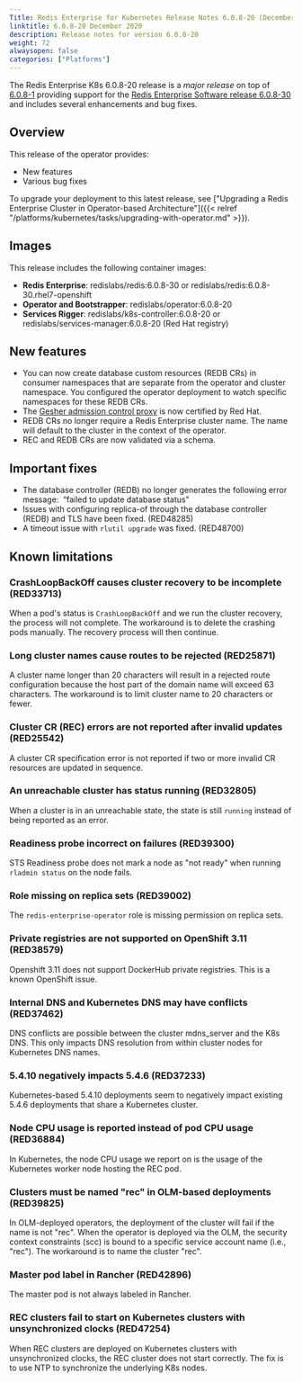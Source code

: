 ```yaml
---
Title: Redis Enterprise for Kubernetes Release Notes 6.0.8-20 (December 2020)
linktitle: 6.0.8-20 December 2020
description: Release notes for version 6.0.8-20
weight: 72
alwaysopen: false
categories: ["Platforms"]
---
```


The Redis Enterprise K8s 6.0.8-20 release is a *major release* on top of [6.0.8-1](https://github.com/RedisLabs/redis-enterprise-k8s-docs/releases/tag/v6.0.8-1) providing support for the [Redis Enterprise Software release 6.0.8-30](https://docs.redislabs.com/latest/rs/release-notes/rs-6-0-8-september-2020/) and includes several enhancements and bug fixes.

## Overview

This release of the operator provides:

 * New features
 * Various bug fixes


To upgrade your deployment to this latest release, see ["Upgrading a Redis Enterprise Cluster in Operator-based Architecture"]({{< relref "/platforms/kubernetes/tasks/upgrading-with-operator.md" >}}).

## Images
This release includes the following container images:
 * **Redis Enterprise**: redislabs/redis:6.0.8-30 or redislabs/redis:6.0.8-30.rhel7-openshift
 * **Operator and Bootstrapper**: redislabs/operator:6.0.8-20
 * **Services Rigger**: redislabs/k8s-controller:6.0.8-20 or redislabs/services-manager:6.0.8-20 (Red Hat registry)

## New features

 * You can now create database custom resources (REDB CRs) in consumer namespaces that are separate from the operator and cluster namespace. You configured the operator deployment to watch specific namespaces for these REDB CRs.
 * The [Gesher admission control proxy](https://github.com/RedisLabs/redis-enterprise-k8s-docs/blob/master/admission/GESHER.md) is now certified by Red Hat.
 * REDB CRs no longer require a Redis Enterprise cluster name. The name will default to the cluster in the context of the operator.
 * REC and REDB CRs are now validated via a schema.

## Important fixes

 * The database controller (REDB) no longer generates the following error message:  “failed to update database status"
 * Issues with configuring replica-of through the database controller (REDB) and TLS have been fixed. (RED48285)
 * A timeout issue with `rlutil upgrade` was fixed. (RED48700)

## Known limitations

### CrashLoopBackOff causes cluster recovery to be incomplete  (RED33713)

When a pod's status is `CrashLoopBackOff` and we run the cluster recovery, the process will not complete. The workaround is to delete the crashing pods manually. The recovery process will then continue.

### Long cluster names cause routes to be rejected  (RED25871)

A cluster name longer than 20 characters will result in a rejected route configuration because the host part of the domain name will exceed 63 characters. The workaround is to limit cluster name to 20 characters or fewer.

### Cluster CR (REC) errors are not reported after invalid updates (RED25542)

A cluster CR specification error is not reported if two or more invalid CR resources are updated in sequence.

### An unreachable cluster has status running (RED32805)

When a cluster is in an unreachable state, the state is still `running` instead of being reported as an error.

### Readiness probe incorrect on failures (RED39300)

STS Readiness probe does not mark a node as "not ready" when running `rladmin status` on the node fails.

### Role missing on replica sets (RED39002)

The `redis-enterprise-operator` role is missing permission on replica sets.

### Private registries are not supported on OpenShift 3.11 (RED38579)

Openshift 3.11 does not support DockerHub private registries. This is a known OpenShift issue.

### Internal DNS and Kubernetes DNS may have conflicts (RED37462)

DNS conflicts are possible between the cluster mdns_server and the K8s DNS. This only impacts DNS resolution from within cluster nodes for Kubernetes DNS names.

### 5.4.10 negatively impacts 5.4.6 (RED37233)

Kubernetes-based 5.4.10 deployments seem to negatively impact existing 5.4.6 deployments that share a Kubernetes cluster.

### Node CPU usage is reported instead of pod CPU usage (RED36884)

In Kubernetes, the node CPU usage we report on is the usage of the Kubernetes worker node hosting the REC pod.

### Clusters must be named "rec" in OLM-based deployments (RED39825)

In OLM-deployed operators, the deployment of the cluster will fail if the name is not "rec". When the operator is deployed via the OLM, the security context constraints (scc) is bound to a specific service account name (i.e., "rec"). The workaround is to name the cluster "rec".

### Master pod label in Rancher (RED42896)

The master pod is not always labeled in Rancher.

### REC clusters fail to start on Kubernetes clusters with unsynchronized clocks (RED47254)

When REC clusters are deployed on Kubernetes clusters with unsynchronized clocks, the REC cluster does not start correctly. The fix is to use NTP to synchronize the underlying K8s nodes.
